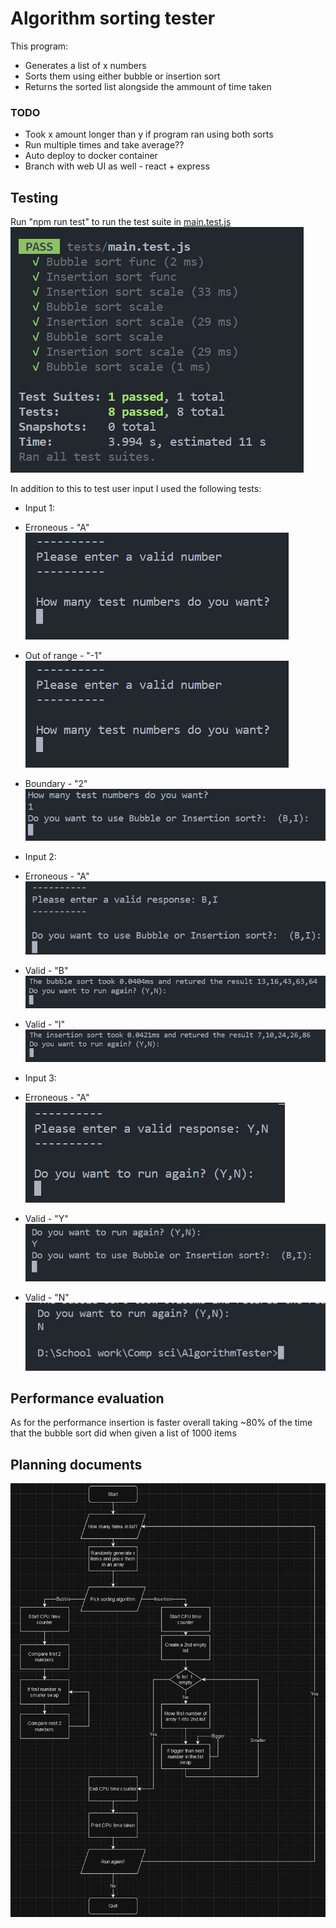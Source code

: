 # Algorithm sorting tester  

This program:  
- Generates a list of x numbers  
- Sorts them using either bubble or insertion sort  
- Returns the sorted list alongside the ammount of time taken  

### TODO  
- Took x amount longer than y if program ran using both sorts  
- Run multiple times and take average??  
- Auto deploy to docker container  
- Branch with web UI as well - react + express  

## Testing
Run "npm run test" to run the test suite in [main.test.js](./tests/main.test.js)  
![Test results](./images/image-9.png)  

In addition to this to test user input I used the following tests:  
- Input 1:  
- Erroneous - "A"  
![Results](./images/image-1.png)  

- Out of range - "-1"  
![Results](./images/image-1.png)  

- Boundary - "2"  
![Results](./images/image-2.png)  

- Input 2:  
- Erroneous - "A"  
![Results](./images/image-3.png)  

- Valid - "B"  
![Results](./images/image-4.png)  

- Valid - "I"  
![Results](./images/image-5.png)  

- Input 3:  
- Erroneous - "A"  
![Results](./images/image-6.png)  

- Valid - "Y"  
![Results](./images/image-7.png)  

- Valid - "N"  
![Results](./images/image-8.png)  

## Performance evaluation  
As for the performance insertion is faster overall taking ~80% of the time that the bubble sort did when given a list of 1000 items

## Planning documents
![Flowchart](./images/image-10.png)